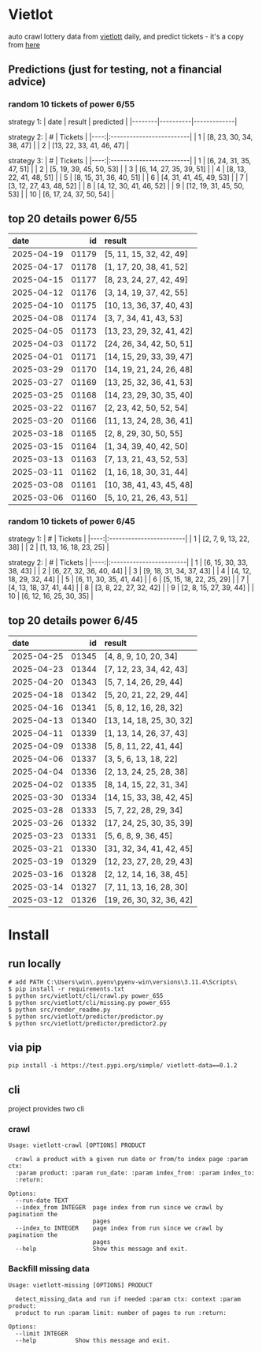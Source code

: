 # Vietlot
auto crawl lottery data from [vietlott](https://vietlott.vn) daily, and predict tickets - it's a copy from [here](https://github.com/vietvudanh/vietlott-data)
## Predictions (just for testing, not a financial advice)
### random 10 tickets of power 6/55

strategy 1:
| date   | result   | predicted   |
|--------|----------|-------------|

strategy 2:
|   # | Tickets                  |
|----:|:-------------------------|
|   1 | [8, 23, 30, 34, 38, 47]  |
|   2 | [13, 22, 33, 41, 46, 47] |

strategy 3:
|   # | Tickets                  |
|----:|:-------------------------|
|   1 | [6, 24, 31, 35, 47, 51]  |
|   2 | [5, 19, 39, 45, 50, 53]  |
|   3 | [6, 14, 27, 35, 39, 51]  |
|   4 | [8, 13, 22, 41, 48, 51]  |
|   5 | [8, 15, 31, 36, 40, 51]  |
|   6 | [4, 31, 41, 45, 49, 53]  |
|   7 | [3, 12, 27, 43, 48, 52]  |
|   8 | [4, 12, 30, 41, 46, 52]  |
|   9 | [12, 19, 31, 45, 50, 53] |
|  10 | [6, 17, 24, 37, 50, 54]  |

## top 20 details power 6/55
| date       |    id | result                   |
|:-----------|------:|:-------------------------|
| 2025-04-19 | 01179 | [5, 11, 15, 32, 42, 49]  |
| 2025-04-17 | 01178 | [1, 17, 20, 38, 41, 52]  |
| 2025-04-15 | 01177 | [8, 23, 24, 27, 42, 49]  |
| 2025-04-12 | 01176 | [3, 14, 19, 37, 42, 55]  |
| 2025-04-10 | 01175 | [10, 13, 36, 37, 40, 43] |
| 2025-04-08 | 01174 | [3, 7, 34, 41, 43, 53]   |
| 2025-04-05 | 01173 | [13, 23, 29, 32, 41, 42] |
| 2025-04-03 | 01172 | [24, 26, 34, 42, 50, 51] |
| 2025-04-01 | 01171 | [14, 15, 29, 33, 39, 47] |
| 2025-03-29 | 01170 | [14, 19, 21, 24, 26, 48] |
| 2025-03-27 | 01169 | [13, 25, 32, 36, 41, 53] |
| 2025-03-25 | 01168 | [14, 23, 29, 30, 35, 40] |
| 2025-03-22 | 01167 | [2, 23, 42, 50, 52, 54]  |
| 2025-03-20 | 01166 | [11, 13, 24, 28, 36, 41] |
| 2025-03-18 | 01165 | [2, 8, 29, 30, 50, 55]   |
| 2025-03-15 | 01164 | [1, 34, 39, 40, 42, 50]  |
| 2025-03-13 | 01163 | [7, 13, 21, 43, 52, 53]  |
| 2025-03-11 | 01162 | [1, 16, 18, 30, 31, 44]  |
| 2025-03-08 | 01161 | [10, 38, 41, 43, 45, 48] |
| 2025-03-06 | 01160 | [5, 10, 21, 26, 43, 51]  |

### random 10 tickets of power 6/45

strategy 1:
|   # | Tickets                 |
|----:|:------------------------|
|   1 | [2, 7, 9, 13, 22, 38]   |
|   2 | [1, 13, 16, 18, 23, 25] |

strategy 2:
|   # | Tickets                 |
|----:|:------------------------|
|   1 | [6, 15, 30, 33, 38, 43] |
|   2 | [6, 27, 32, 36, 40, 44] |
|   3 | [9, 18, 31, 34, 37, 43] |
|   4 | [4, 12, 18, 29, 32, 44] |
|   5 | [6, 11, 30, 35, 41, 44] |
|   6 | [5, 15, 18, 22, 25, 29] |
|   7 | [4, 13, 18, 37, 41, 44] |
|   8 | [3, 8, 22, 27, 32, 42]  |
|   9 | [2, 8, 15, 27, 39, 44]  |
|  10 | [6, 12, 16, 25, 30, 35] |

## top 20 details power 6/45
| date       |    id | result                   |
|:-----------|------:|:-------------------------|
| 2025-04-25 | 01345 | [4, 8, 9, 10, 20, 34]    |
| 2025-04-23 | 01344 | [7, 12, 23, 34, 42, 43]  |
| 2025-04-20 | 01343 | [5, 7, 14, 26, 29, 44]   |
| 2025-04-18 | 01342 | [5, 20, 21, 22, 29, 44]  |
| 2025-04-16 | 01341 | [5, 8, 12, 16, 28, 32]   |
| 2025-04-13 | 01340 | [13, 14, 18, 25, 30, 32] |
| 2025-04-11 | 01339 | [1, 13, 14, 26, 37, 43]  |
| 2025-04-09 | 01338 | [5, 8, 11, 22, 41, 44]   |
| 2025-04-06 | 01337 | [3, 5, 6, 13, 18, 22]    |
| 2025-04-04 | 01336 | [2, 13, 24, 25, 28, 38]  |
| 2025-04-02 | 01335 | [8, 14, 15, 22, 31, 34]  |
| 2025-03-30 | 01334 | [14, 15, 33, 38, 42, 45] |
| 2025-03-28 | 01333 | [5, 7, 22, 28, 29, 34]   |
| 2025-03-26 | 01332 | [17, 24, 25, 30, 35, 39] |
| 2025-03-23 | 01331 | [5, 6, 8, 9, 36, 45]     |
| 2025-03-21 | 01330 | [31, 32, 34, 41, 42, 45] |
| 2025-03-19 | 01329 | [12, 23, 27, 28, 29, 43] |
| 2025-03-16 | 01328 | [2, 12, 14, 16, 38, 45]  |
| 2025-03-14 | 01327 | [7, 11, 13, 16, 28, 30]  |
| 2025-03-12 | 01326 | [19, 26, 30, 32, 36, 42] |

<!---
stats 6/55 all time - stats.to_markdown(index=False)
stats 6/55 -15d - stats_15d.to_markdown(index=False)
stats 6/55 -30d - stats_30d.to_markdown(index=False)
stats 6/55 -60d - stats_60d.to_markdown(index=False)
stats 6/55 -90d - stats_90d.to_markdown(index=False)
-->

# Install
 
## run locally

```shell
# add PATH C:\Users\win\.pyenv\pyenv-win\versions\3.11.4\Scripts\
$ pip install -r requirements.txt
$ python src/vietlott/cli/crawl.py power_655
$ python src/vietlott/cli/missing.py power_655
$ python src/render_readme.py
$ python src/vietlott/predictor/predictor.py
$ python src/vietlott/predictor/predictor2.py
```
 
## via pip

```shell
pip install -i https://test.pypi.org/simple/ vietlott-data==0.1.2
```

## cli
project provides two cli

### crawl
```shell
Usage: vietlott-crawl [OPTIONS] PRODUCT

  crawl a product with a given run date or from/to index page :param ctx:
  :param product: :param run_date: :param index_from: :param index_to:
  :return:

Options:
  --run-date TEXT
  --index_from INTEGER  page index from run since we crawl by pagination the
                        pages
  --index_to INTEGER    page index from run since we crawl by pagination the
                        pages
  --help                Show this message and exit.
```

### Backfill missing data

```shell
Usage: vietlott-missing [OPTIONS] PRODUCT

  detect_missing_data and run if needed :param ctx: context :param product:
  product to run :param limit: number of pages to run :return:

Options:
  --limit INTEGER
  --help           Show this message and exit.
```

